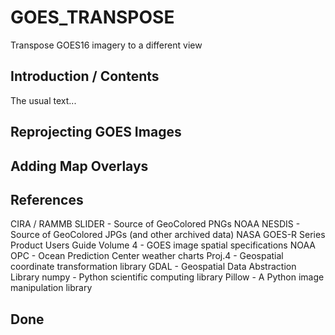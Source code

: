 # GOES_TRANSPOSE
Transpose GOES16 imagery to a different view
## Introduction / Contents
The usual text...
## Reprojecting GOES Images

## Adding Map Overlays

## References
CIRA / RAMMB SLIDER - Source of GeoColored PNGs
NOAA NESDIS - Source of GeoColored JPGs (and other archived data)
NASA GOES-R Series Product Users Guide Volume 4 - GOES image spatial specifications
NOAA OPC - Ocean Prediction Center weather charts
Proj.4 - Geospatial coordinate transformation library
GDAL - Geospatial Data Abstraction Library
numpy - Python scientific computing library
Pillow - A Python image manipulation library

## Done
